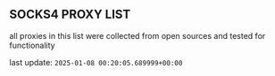 ## SOCKS4 PROXY LIST

all proxies in this list were collected from open sources and tested for functionality

last update: `2025-01-08 00:20:05.689999+00:00`